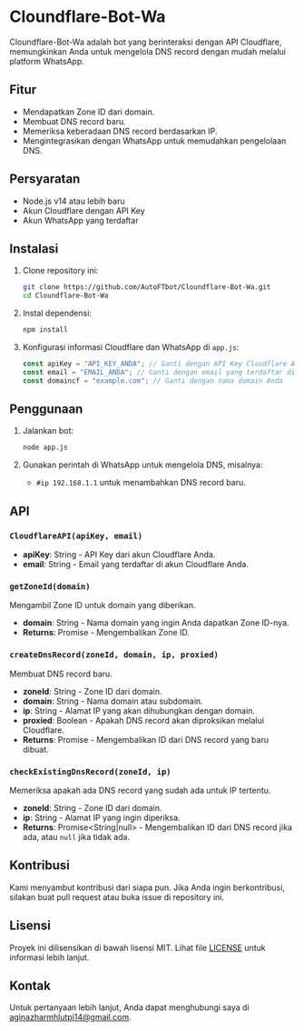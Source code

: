 # Cloundflare-Bot-Wa

Cloundflare-Bot-Wa adalah bot yang berinteraksi dengan API Cloudflare, memungkinkan Anda untuk mengelola DNS record dengan mudah melalui platform WhatsApp.

## Fitur

- Mendapatkan Zone ID dari domain.
- Membuat DNS record baru.
- Memeriksa keberadaan DNS record berdasarkan IP.
- Mengintegrasikan dengan WhatsApp untuk memudahkan pengelolaan DNS.

## Persyaratan

- Node.js v14 atau lebih baru
- Akun Cloudflare dengan API Key
- Akun WhatsApp yang terdaftar

## Instalasi

1. Clone repository ini:

   ```bash
   git clone https://github.com/AutoFTbot/Cloundflare-Bot-Wa.git
   cd Cloundflare-Bot-Wa
   ```

2. Instal dependensi:

   ```bash
   npm install
   ```

3. Konfigurasi informasi Cloudflare dan WhatsApp di `app.js`:

   ```javascript
   const apiKey = "API_KEY_ANDA"; // Ganti dengan API Key Cloudflare Anda
   const email = "EMAIL_ANDA"; // Ganti dengan email yang terdaftar di Cloudflare
   const domaincf = "example.com"; // Ganti dengan nama domain Anda
   ```

## Penggunaan

1. Jalankan bot:

   ```bash
   node app.js
   ```

2. Gunakan perintah di WhatsApp untuk mengelola DNS, misalnya:

   - `#ip 192.168.1.1` untuk menambahkan DNS record baru.

## API

### `CloudflareAPI(apiKey, email)`

- **apiKey**: String - API Key dari akun Cloudflare Anda.
- **email**: String - Email yang terdaftar di akun Cloudflare Anda.

### `getZoneId(domain)`

Mengambil Zone ID untuk domain yang diberikan.

- **domain**: String - Nama domain yang ingin Anda dapatkan Zone ID-nya.
- **Returns**: Promise<String> - Mengembalikan Zone ID.

### `createDnsRecord(zoneId, domain, ip, proxied)`

Membuat DNS record baru.

- **zoneId**: String - Zone ID dari domain.
- **domain**: String - Nama domain atau subdomain.
- **ip**: String - Alamat IP yang akan dihubungkan dengan domain.
- **proxied**: Boolean - Apakah DNS record akan diproksikan melalui Cloudflare.
- **Returns**: Promise<String> - Mengembalikan ID dari DNS record yang baru dibuat.

### `checkExistingDnsRecord(zoneId, ip)`

Memeriksa apakah ada DNS record yang sudah ada untuk IP tertentu.

- **zoneId**: String - Zone ID dari domain.
- **ip**: String - Alamat IP yang ingin diperiksa.
- **Returns**: Promise<String|null> - Mengembalikan ID dari DNS record jika ada, atau `null` jika tidak ada.

## Kontribusi

Kami menyambut kontribusi dari siapa pun. Jika Anda ingin berkontribusi, silakan buat pull request atau buka issue di repository ini.

## Lisensi

Proyek ini dilisensikan di bawah lisensi MIT. Lihat file [LICENSE](LICENSE) untuk informasi lebih lanjut.

## Kontak

Untuk pertanyaan lebih lanjut, Anda dapat menghubungi saya di [aginazharmhlutpi14@gmail.com](mailto:aginazharmhlutpi14@gmail.com).
